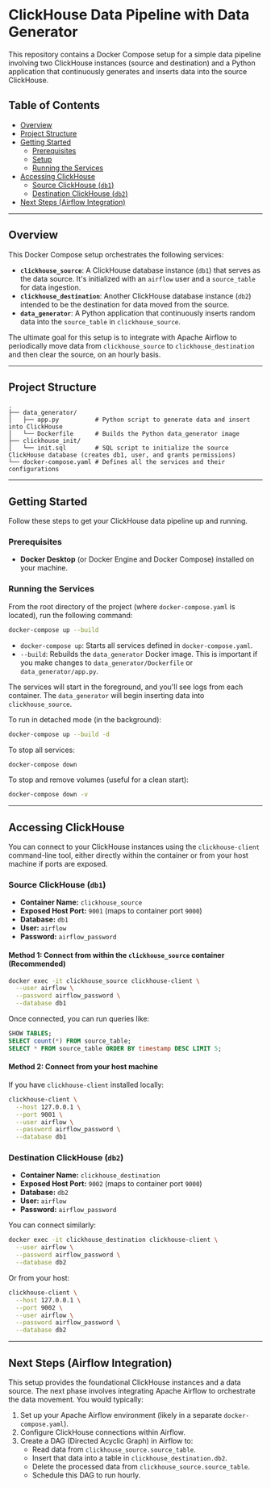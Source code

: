 # ClickHouse Data Pipeline with Data Generator

This repository contains a Docker Compose setup for a simple data pipeline involving two ClickHouse instances (source and destination) and a Python application that continuously generates and inserts data into the source ClickHouse.

## Table of Contents

  * [Overview](https://www.google.com/search?q=%23overview)
  * [Project Structure](https://www.google.com/search?q=%23project-structure)
  * [Getting Started](https://www.google.com/search?q=%23getting-started)
      * [Prerequisites](https://www.google.com/search?q=%23prerequisites)
      * [Setup](https://www.google.com/search?q=%23setup)
      * [Running the Services](https://www.google.com/search?q=%23running-the-services)
  * [Accessing ClickHouse](https://www.google.com/search?q=%23accessing-clickhouse)
      * [Source ClickHouse (`db1`)](https://www.google.com/search?q=%23source-clickhouse-db1)
      * [Destination ClickHouse (`db2`)](https://www.google.com/search?q=%23destination-clickhouse-db2)
  * [Next Steps (Airflow Integration)](https://www.google.com/search?q=%23next-steps-airflow-integration)

-----

## Overview

This Docker Compose setup orchestrates the following services:

  * **`clickhouse_source`**: A ClickHouse database instance (`db1`) that serves as the data source. It's initialized with an `airflow` user and a `source_table` for data ingestion.
  * **`clickhouse_destination`**: Another ClickHouse database instance (`db2`) intended to be the destination for data moved from the source.
  * **`data_generator`**: A Python application that continuously inserts random data into the `source_table` in `clickhouse_source`.

The ultimate goal for this setup is to integrate with Apache Airflow to periodically move data from `clickhouse_source` to `clickhouse_destination` and then clear the source, on an hourly basis.

-----

## Project Structure

```
.
├── data_generator/
│   ├── app.py          # Python script to generate data and insert into ClickHouse
│   └── Dockerfile      # Builds the Python data_generator image
├── clickhouse_init/
│   └── init.sql        # SQL script to initialize the source ClickHouse database (creates db1, user, and grants permissions)
└── docker-compose.yaml # Defines all the services and their configurations

```

-----

## Getting Started

Follow these steps to get your ClickHouse data pipeline up and running.

### Prerequisites

  * **Docker Desktop** (or Docker Engine and Docker Compose) installed on your machine.

### Running the Services

From the root directory of the project (where `docker-compose.yaml` is located), run the following command:

```bash
docker-compose up --build
```

  * `docker-compose up`: Starts all services defined in `docker-compose.yaml`.
  * `--build`: Rebuilds the `data_generator` Docker image. This is important if you make changes to `data_generator/Dockerfile` or `data_generator/app.py`.

The services will start in the foreground, and you'll see logs from each container. The `data_generator` will begin inserting data into `clickhouse_source`.

To run in detached mode (in the background):

```bash
docker-compose up --build -d
```

To stop all services:

```bash
docker-compose down
```

To stop and remove volumes (useful for a clean start):

```bash
docker-compose down -v
```

-----

## Accessing ClickHouse

You can connect to your ClickHouse instances using the `clickhouse-client` command-line tool, either directly within the container or from your host machine if ports are exposed.

### Source ClickHouse (`db1`)

  * **Container Name:** `clickhouse_source`
  * **Exposed Host Port:** `9001` (maps to container port `9000`)
  * **Database:** `db1`
  * **User:** `airflow`
  * **Password:** `airflow_password`

#### Method 1: Connect from within the `clickhouse_source` container (Recommended)

```bash
docker exec -it clickhouse_source clickhouse-client \
  --user airflow \
  --password airflow_password \
  --database db1
```

Once connected, you can run queries like:

```sql
SHOW TABLES;
SELECT count(*) FROM source_table;
SELECT * FROM source_table ORDER BY timestamp DESC LIMIT 5;
```

#### Method 2: Connect from your host machine

If you have `clickhouse-client` installed locally:

```bash
clickhouse-client \
  --host 127.0.0.1 \
  --port 9001 \
  --user airflow \
  --password airflow_password \
  --database db1
```

### Destination ClickHouse (`db2`)

  * **Container Name:** `clickhouse_destination`
  * **Exposed Host Port:** `9002` (maps to container port `9000`)
  * **Database:** `db2`
  * **User:** `airflow`
  * **Password:** `airflow_password`

You can connect similarly:

```bash
docker exec -it clickhouse_destination clickhouse-client \
  --user airflow \
  --password airflow_password \
  --database db2
```

Or from your host:

```bash
clickhouse-client \
  --host 127.0.0.1 \
  --port 9002 \
  --user airflow \
  --password airflow_password \
  --database db2
```

-----

## Next Steps (Airflow Integration)

This setup provides the foundational ClickHouse instances and a data source. The next phase involves integrating Apache Airflow to orchestrate the data movement. You would typically:

1.  Set up your Apache Airflow environment (likely in a separate `docker-compose.yaml`).
2.  Configure ClickHouse connections within Airflow.
3.  Create a DAG (Directed Acyclic Graph) in Airflow to:
      * Read data from `clickhouse_source.source_table`.
      * Insert that data into a table in `clickhouse_destination.db2`.
      * Delete the processed data from `clickhouse_source.source_table`.
      * Schedule this DAG to run hourly.
